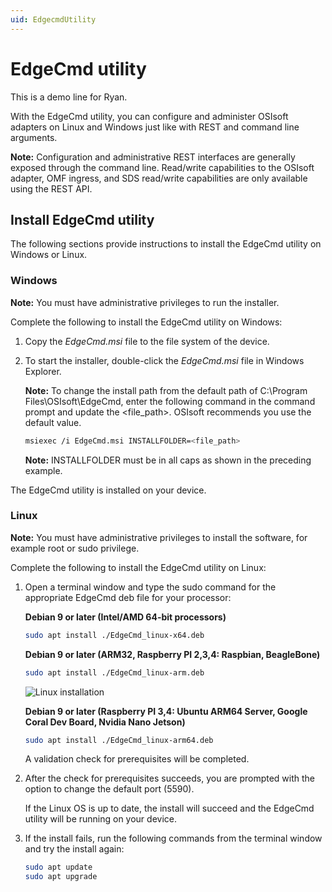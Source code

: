 ```yaml
---
uid: EdgecmdUtility
---
```


# EdgeCmd utility

This is a demo line for Ryan.

With the EdgeCmd utility, you can configure and administer OSIsoft adapters on Linux and Windows just like with REST and command line arguments.

**Note:** Configuration and administrative REST interfaces are generally exposed through the command line. Read/write capabilities to the OSIsoft adapter, OMF ingress, and SDS read/write capabilities are only available using the REST API.

## Install EdgeCmd utility

The following sections provide instructions to install the EdgeCmd utility on Windows or Linux.

### Windows

**Note:** You must have administrative privileges to run the installer. 

Complete the following to install the EdgeCmd utility on Windows:

1. Copy the _EdgeCmd.msi_ file to the file system of the device.
2. To start the installer, double-click the _EdgeCmd.msi_ file in Windows Explorer.

   **Note:** To change the install path from the default path of C:\Program Files\OSIsoft\EdgeCmd, enter the following command in the command prompt and update the <file_path>. OSIsoft recommends you use the default value.
    
    ```bash
    msiexec /i EdgeCmd.msi INSTALLFOLDER=<file_path>
    ```

   **Note:** INSTALLFOLDER must be in all caps as shown in the preceding example.

The EdgeCmd utility is installed on your device.

### Linux

**Note:** You must have administrative privileges to install the software, for example root or sudo privilege. 

Complete the following to install the EdgeCmd utility on Linux:

1. Open a terminal window and type the sudo command for the appropriate EdgeCmd deb file for your processor:

    **Debian 9 or later (Intel/AMD 64-bit processors)**

    ```bash
    sudo apt install ./EdgeCmd_linux-x64.deb
    ```

    **Debian 9 or later (ARM32, Raspberry PI 2,3,4: Raspbian, BeagleBone)**

    ```bash
    sudo apt install ./EdgeCmd_linux-arm.deb
    ```

    ![Linux installation](../images/LinuxInstall1.jpg)

    **Debian 9 or later (Raspberry PI 3,4: Ubuntu ARM64 Server, Google Coral Dev Board, Nvidia Nano Jetson)**

    ```bash
    sudo apt install ./EdgeCmd_linux-arm64.deb
    ```

    A validation check for prerequisites will be completed. 
 
2. After the check for prerequisites succeeds, you are prompted with the option to change the default port (5590).

    If the Linux OS is up to date, the install will succeed and the EdgeCmd utility will be running on your device.

3. If the install fails, run the following commands from the terminal window and try the install again:

    ```bash
    sudo apt update
    sudo apt upgrade
    ```
